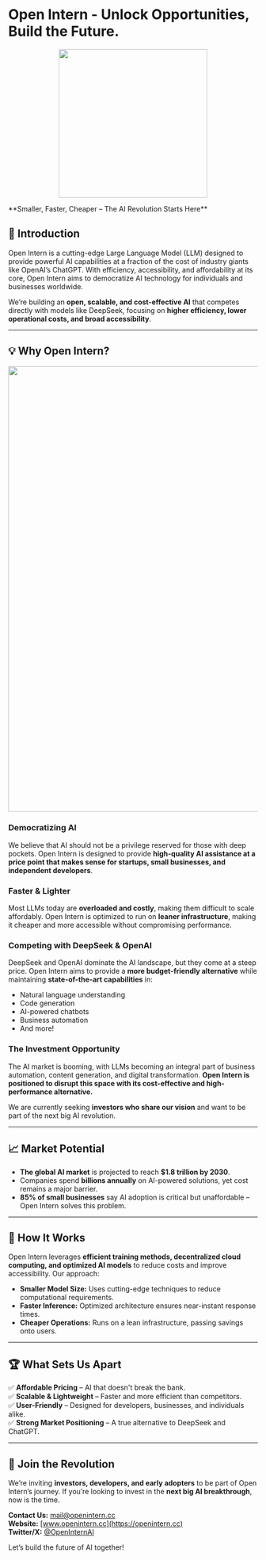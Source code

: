 # Open Intern - Unlock Opportunities, Build the Future.

<p align="center">
  <img src="https://github.com/user-attachments/assets/bf310847-2351-4d08-8d74-ebdf89c1fd52" width="300">
</p>
**Smaller, Faster, Cheaper – The AI Revolution Starts Here**

## 🚀 Introduction
Open Intern is a cutting-edge Large Language Model (LLM) designed to provide powerful AI capabilities at a fraction of the cost of industry giants like OpenAI’s ChatGPT. With efficiency, accessibility, and affordability at its core, Open Intern aims to democratize AI technology for individuals and businesses worldwide.

We’re building an **open, scalable, and cost-effective AI** that competes directly with models like DeepSeek, focusing on **higher efficiency, lower operational costs, and broad accessibility**.

---

## 💡 Why Open Intern?

<p align="center">
  <img src="https://github.com/user-attachments/assets/4e640ed7-b497-43f0-975b-2c2e011dd14c" width="900">
</p>

### Democratizing AI
We believe that AI should not be a privilege reserved for those with deep pockets. Open Intern is designed to provide **high-quality AI assistance at a price point that makes sense for startups, small businesses, and independent developers**.

### Faster & Lighter
Most LLMs today are **overloaded and costly**, making them difficult to scale affordably. Open Intern is optimized to run on **leaner infrastructure**, making it cheaper and more accessible without compromising performance.

### Competing with DeepSeek & OpenAI
DeepSeek and OpenAI dominate the AI landscape, but they come at a steep price. Open Intern aims to provide a **more budget-friendly alternative** while maintaining **state-of-the-art capabilities** in:
- Natural language understanding
- Code generation
- AI-powered chatbots
- Business automation
- And more!

### The Investment Opportunity
The AI market is booming, with LLMs becoming an integral part of business automation, content generation, and digital transformation. **Open Intern is positioned to disrupt this space with its cost-effective and high-performance alternative.**

We are currently seeking **investors who share our vision** and want to be part of the next big AI revolution.

---

## 📈 Market Potential
- **The global AI market** is projected to reach **$1.8 trillion by 2030**.
- Companies spend **billions annually** on AI-powered solutions, yet cost remains a major barrier.
- **85% of small businesses** say AI adoption is critical but unaffordable – Open Intern solves this problem.

---

## 🔧 How It Works
Open Intern leverages **efficient training methods, decentralized cloud computing, and optimized AI models** to reduce costs and improve accessibility. Our approach:
- **Smaller Model Size:** Uses cutting-edge techniques to reduce computational requirements.
- **Faster Inference:** Optimized architecture ensures near-instant response times.
- **Cheaper Operations:** Runs on a lean infrastructure, passing savings onto users.

---

## 🏆 What Sets Us Apart
✅ **Affordable Pricing** – AI that doesn't break the bank.  
✅ **Scalable & Lightweight** – Faster and more efficient than competitors.  
✅ **User-Friendly** – Designed for developers, businesses, and individuals alike.  
✅ **Strong Market Positioning** – A true alternative to DeepSeek and ChatGPT.  

---

## 📢 Join the Revolution
We’re inviting **investors, developers, and early adopters** to be part of Open Intern’s journey. If you’re looking to invest in the **next big AI breakthrough**, now is the time.

**Contact Us:** [mail@openintern.cc](mailto:mail@openintern.cc)  
**Website:** [www.openintern.cc](https://openintern.cc)  
**Twitter/X:** [@OpenInternAI](https://twitter.com/OpenInternAI)  

Let’s build the future of AI together!
